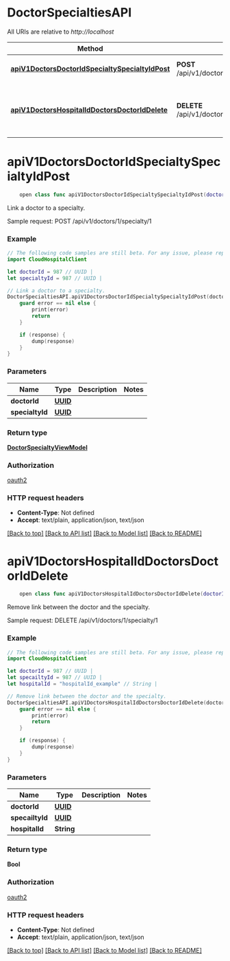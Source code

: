 # DoctorSpecialtiesAPI

All URIs are relative to *http://localhost*

Method | HTTP request | Description
------------- | ------------- | -------------
[**apiV1DoctorsDoctorIdSpecialtySpecialtyIdPost**](DoctorSpecialtiesAPI.md#apiv1doctorsdoctoridspecialtyspecialtyidpost) | **POST** /api/v1/doctors/{doctorId}/specialty/{specialtyId} | Link a doctor to a specialty.
[**apiV1DoctorsHospitalIdDoctorsDoctorIdDelete**](DoctorSpecialtiesAPI.md#apiv1doctorshospitaliddoctorsdoctoriddelete) | **DELETE** /api/v1/doctors/{hospitalId}/doctors/{doctorId} | Remove link between the doctor and the specialty.


# **apiV1DoctorsDoctorIdSpecialtySpecialtyIdPost**
```swift
    open class func apiV1DoctorsDoctorIdSpecialtySpecialtyIdPost(doctorId: UUID, specialtyId: UUID, completion: @escaping (_ data: DoctorSpecialtyViewModel?, _ error: Error?) -> Void)
```

Link a doctor to a specialty.

Sample request:        POST /api/v1/doctors/1/specialty/1

### Example 
```swift
// The following code samples are still beta. For any issue, please report via http://github.com/OpenAPITools/openapi-generator/issues/new
import CloudHospitalClient

let doctorId = 987 // UUID | 
let specialtyId = 987 // UUID | 

// Link a doctor to a specialty.
DoctorSpecialtiesAPI.apiV1DoctorsDoctorIdSpecialtySpecialtyIdPost(doctorId: doctorId, specialtyId: specialtyId) { (response, error) in
    guard error == nil else {
        print(error)
        return
    }

    if (response) {
        dump(response)
    }
}
```

### Parameters

Name | Type | Description  | Notes
------------- | ------------- | ------------- | -------------
 **doctorId** | [**UUID**](.md) |  | 
 **specialtyId** | [**UUID**](.md) |  | 

### Return type

[**DoctorSpecialtyViewModel**](DoctorSpecialtyViewModel.md)

### Authorization

[oauth2](../README.md#oauth2)

### HTTP request headers

 - **Content-Type**: Not defined
 - **Accept**: text/plain, application/json, text/json

[[Back to top]](#) [[Back to API list]](../README.md#documentation-for-api-endpoints) [[Back to Model list]](../README.md#documentation-for-models) [[Back to README]](../README.md)

# **apiV1DoctorsHospitalIdDoctorsDoctorIdDelete**
```swift
    open class func apiV1DoctorsHospitalIdDoctorsDoctorIdDelete(doctorId: UUID, specailtyId: UUID, hospitalId: String, completion: @escaping (_ data: Bool?, _ error: Error?) -> Void)
```

Remove link between the doctor and the specialty.

Sample request:        DELETE /api/v1/doctors/1/specialty/1

### Example 
```swift
// The following code samples are still beta. For any issue, please report via http://github.com/OpenAPITools/openapi-generator/issues/new
import CloudHospitalClient

let doctorId = 987 // UUID | 
let specailtyId = 987 // UUID | 
let hospitalId = "hospitalId_example" // String | 

// Remove link between the doctor and the specialty.
DoctorSpecialtiesAPI.apiV1DoctorsHospitalIdDoctorsDoctorIdDelete(doctorId: doctorId, specailtyId: specailtyId, hospitalId: hospitalId) { (response, error) in
    guard error == nil else {
        print(error)
        return
    }

    if (response) {
        dump(response)
    }
}
```

### Parameters

Name | Type | Description  | Notes
------------- | ------------- | ------------- | -------------
 **doctorId** | [**UUID**](.md) |  | 
 **specailtyId** | [**UUID**](.md) |  | 
 **hospitalId** | **String** |  | 

### Return type

**Bool**

### Authorization

[oauth2](../README.md#oauth2)

### HTTP request headers

 - **Content-Type**: Not defined
 - **Accept**: text/plain, application/json, text/json

[[Back to top]](#) [[Back to API list]](../README.md#documentation-for-api-endpoints) [[Back to Model list]](../README.md#documentation-for-models) [[Back to README]](../README.md)

